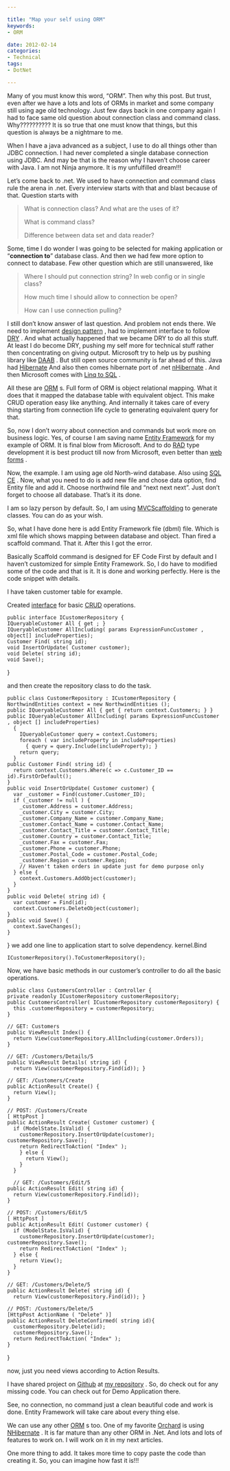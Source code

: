```yaml
---

title: "Map your self using ORM"
keywords:
- ORM

date: 2012-02-14 
categories:
- Technical
tags:
- DotNet

---
```

Many of you must know this word, “ORM”. Then why this post. But trust, even after we have a lots and lots of ORMs in market and some company still using age old technology. Just few days back in one company again I had to face same old question about connection class and command class. Why?????????? It is so true that one must know that things, but this question is always be a nightmare to me.

When I have a java advanced as a subject, I use to do all things other than JDBC connection. I had never completed a single database connection using JDBC. And may be that is the reason why I haven’t choose career with Java. I am not Ninja anymore. It is my unfulfilled dream!!!

Let’s come back to .net. We used to have connection and command class rule the arena in .net. Every interview starts with that and blast because of that. Question starts with
 
> What is connection class? And what are the uses of it?
>  
> What is command class?
>  
> Difference between data set and data reader?
 
Some, time I do wonder I was going to be selected for making application or “**connection to**” database class. And then we had few more option to connect to database. Few other question which are still unanswered, like

> Where I should put connection string? In web config or in single class?
>  
> How much time I should allow to connection be open?
>  
> How can I use connection pulling?

I still don’t know answer of last question. And problem not ends there. We need to implement [design pattern][1] , had to implement interface to follow [DRY][2] . And what actually happened that we became DRY to do all this stuff. At least I do become DRY, pushing my self more for technical stuff rather then concentrating on giving output. Microsoft try to help us by pushing library like [DAAB][3] . But still open source community is far ahead of this. Java had [Hibernate][4] And also then comes hibernate port of .net [nHibernate][5] . And then Microsoft comes with [Linq to SQL][6] .

All these are [ORM][7] s. Full form of ORM is object relational mapping. What it does that it mapped the database table with equivalent object. This make CRUD operation easy like anything. And internally it takes care of every thing starting from connection life cycle to generating equivalent query for that.

So, now I don’t worry about connection and commands but work more on business logic. Yes, of course I am saving name [Entity Framework][8] for my example of ORM. It is final blow from Microsoft. And to do [RAD][9] type development it is best product till now from Microsoft, even better than [web forms][10] .

Now, the example. I am using age old North-wind database. Also using [SQL CE][11] . Now, what you need to do is add new file and chose data option, find Entity file and add it. Choose northwind file and “next next next”. Just don’t forget to choose all database. That’s it its done.

I am so lazy person by default. So, I am using [MVCScaffolding][12] to generate classes. You can do as your wish.

So, what I have done here is add Entity Framework file (dbml) file. Which is xml file which shows mapping between database and object. Than fired a scaffold command. That it. After this I got the error.

Basically Scaffold command is designed for EF Code First by default and I haven’t customized for simple Entity Framework. So, I do have to modified some of the code and that is it. It is done and working perfectly. Here is the code snippet with details.

I have taken customer table for example.

Created [interface][13] for basic [CRUD][14] operations.

    public interface ICustomerRepository { 
    IQueryableCustomer All { get ; } 
    IQueryableCustomer AllIncluding( params ExpressionFuncCustomer , object[] includeProperties); 
    Customer Find( string id); 
    void InsertOrUpdate( Customer customer); 
    void Delete( string id); 
    void Save(); 
  } 

and then create the repository class to do the task.
    
    public class CustomerRepository : ICustomerRepository { 
    NorthwindEntities context = new NorthwindEntities (); 
    public IQueryableCustomer All { get { return context.Customers; } } 
    public IQueryableCustomer AllIncluding( params ExpressionFuncCustomer , object [] includeProperties) 
      { 
        IQueryableCustomer query = context.Customers; 
        foreach ( var includeProperty in includeProperties) 
          { query = query.Include(includeProperty); } 
        return query; 
      } 
    public Customer Find( string id) { 
      return context.Customers.Where(c => c.Customer_ID == id).FirstOrDefault(); 
    } 
    public void InsertOrUpdate( Customer customer) { 
      var _customer = Find(customer.Customer_ID); 
      if (_customer != null ) { 
        _customer.Address = customer.Address; 
        _customer.City = customer.City;   
        _customer.Company_Name = customer.Company_Name; 
        _customer.Contact_Name = customer.Contact_Name; 
        _customer.Contact_Title = customer.Contact_Title; 
        _customer.Country = customer.Contact_Title; 
        _customer.Fax = customer.Fax; 
        _customer.Phone = customer.Phone; 
        _customer.Postal_Code = customer.Postal_Code; 
        _customer.Region = customer.Region; 
        // Haven't taken orders in update just for demo purpose only 
      } else { 
        context.Customers.AddObject(customer); 
      } 
    } 
    public void Delete( string id) { 
      var customer = Find(id); 
      context.Customers.DeleteObject(customer); 
    } 
    public void Save() { 
      context.SaveChanges(); 
    } 
  } 
we add one line to application start to solve dependency. kernel.Bind
    
    ICustomerRepository().ToCustomerRepository(); 


Now, we have basic methods in our customer’s controller to do all the basic operations.


    public class CustomersController : Controller { 
    private readonly ICustomerRepository customerRepository; 
    public CustomersController( ICustomerRepository customerRepository) { 
      this .customerRepository = customerRepository; 
    } 

    // GET: Customers 
    public ViewResult Index() { 
      return View(customerRepository.AllIncluding(customer.Orders)); 
    } 
    
    // GET: /Customers/Details/5 
    public ViewResult Details( string id) { 
      return View(customerRepository.Find(id)); } 
    
    // GET: /Customers/Create 
    public ActionResult Create() { 
      return View(); 
    } 
    
    // POST: /Customers/Create 
    [ HttpPost ] 
    public ActionResult Create( Customer customer) { 
      if (ModelState.IsValid) { 
        customerRepository.InsertOrUpdate(customer); customerRepository.Save(); 
        return RedirectToAction( "Index" ); 
        } else { 
          return View(); 
        } 
      } 

      // GET: /Customers/Edit/5 
    public ActionResult Edit( string id) { 
      return View(customerRepository.Find(id)); 
    } 
  
    // POST: /Customers/Edit/5 
    [ HttpPost ] 
    public ActionResult Edit( Customer customer) { 
      if (ModelState.IsValid) { 
        customerRepository.InsertOrUpdate(customer); customerRepository.Save(); 
        return RedirectToAction( "Index" ); 
      } else { 
        return View(); 
      } 
    } 

    // GET: /Customers/Delete/5 
    public ActionResult Delete( string id) { 
      return View(customerRepository.Find(id)); } 
  
    // POST: /Customers/Delete/5  
    [HttpPost ActionName ( "Delete" )] 
    public ActionResult DeleteConfirmed( string id){ 
      customerRepository.Delete(id); 
      customerRepository.Save(); 
      return RedirectToAction( "Index" ); 
    } 
  } 

now, just you need views according to Action Results.

I have shared project on [Github][15] at [my repository][16] . So, do check out for any missing code. You can check out for Demo Application there.

See, no connection, no command just a clean beautiful code and work is done. Entity Framework will take care about every thing else.

We can use any other [ORM][7] s too. One of my favorite [Orchard][17] is using [NHibernate][18] . It is far mature than any other ORM in .Net. And lots and lots of features to work on. I will work on it in my next articles.

One more thing to add. It takes more time to copy paste the code than creating it. So, you can imagine how fast it is!!!

 [1]: http://en.wikipedia.org/wiki/Software_design_pattern
 [2]: http://en.wikipedia.org/wiki/Don%27t_repeat_yourself
 [3]: http://msdn.microsoft.com/en-us/library/ff649538.aspx
 [4]: http://en.wikipedia.org/wiki/Hibernate_%28Java%29
 [5]: http://en.wikipedia.org/wiki/NHibernate
 [6]: http://en.wikipedia.org/wiki/LINQ_to_SQL#LINQ_to_SQL_.28formerly_called_DLINQ.29
 [7]: http://en.wikipedia.org/wiki/Object-Relational_Mapping
 [8]: http://en.wikipedia.org/wiki/Entity_Framework
 [9]: http://en.wikipedia.org/wiki/Rapid_application_development
 [10]: http://www.asp.net/web-forms
 [11]: http://en.wikipedia.org/wiki/SQL_CE
 [12]: http://nuget.org/packages/MvcScaffolding
 [13]: http://en.wikipedia.org/wiki/Interface
 [14]: http://en.wikipedia.org/wiki/Create,_read,_update_and_delete
 [15]: https://github.com/
 [16]: https://github.com/kunjee17/kunjan-web-space
 [17]: http://orchardproject.net/
 [18]: http://nhforge.org/Default.aspx